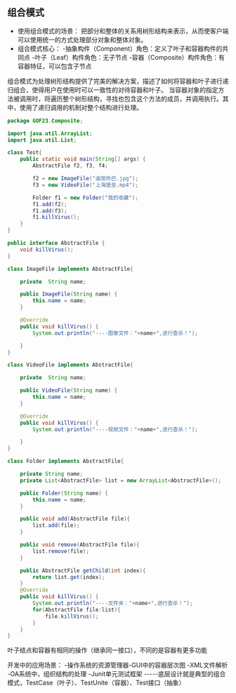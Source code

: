 ## 组合模式
* 使用组合模式的场景：
把部分和整体的关系用树形结构来表示，从而使客户端可以使用统一的方式处理部分对象和整体对象。
* 组合模式核心：
-抽象构件（Component）角色：定义了叶子和容器构件的共同点
-叶子（Leaf）构件角色：无子节点
-容器（Composite）构件角色：有容器特征，可以包含子节点

组合模式为处理树形结构提供了完美的解决方案，描述了如何将容器和叶子进行递归组合，使得用户在使用时可以一致性的对待容器和叶子。
当容器对象的指定方法被调用时，将遍历整个树形结构，寻找也包含这个方法的成员，并调用执行。其中，使用了递归调用的机制对整个结构进行处理。

```java
package GOF23.Composite;

import java.util.ArrayList;
import java.util.List;

class Test{
    public static void main(String[] args) {
        AbstractFile f2, f3, f4;

        f2 = new ImageFile("迪丽热巴.jpg");
        f3 = new VideoFile("上海堡垒.mp4");

        Folder f1 = new Folder("我的收藏");
        f1.add(f2);
        f1.add(f3);
        f1.killVirus();
    }
}

public interface AbstractFile {
    void killVirus();
}

class ImageFile implements AbstractFile{

    private  String name;

    public ImageFile(String name) {
        this.name = name;
    }

    @Override
    public void killVirus() {
        System.out.println("----图像文件："+name+",进行查杀！");

    }
}

class VideoFile implements AbstractFile{

    private  String name;

    public VideoFile(String name) {
        this.name = name;
    }

    @Override
    public void killVirus() {
        System.out.println("----视频文件："+name+",进行查杀！");

    }
}

class Folder implements AbstractFile{

    private String name;
    private List<AbstractFile> list = new ArrayList<AbstractFile>();

    public Folder(String name) {
        this.name = name;
    }

    public void add(AbstractFile file){
        list.add(file);
    }

    public void remove(AbstractFile file){
        list.remove(file);
    }

    public AbstractFile getChild(int index){
        return list.get(index);
    }
    @Override
    public void killVirus() {
        System.out.println("----文件夹："+name+",进行查杀！");
        for(AbstractFile file:list){
            file.killVirus();
        }
    }
}
```

叶子结点和容器有相同的操作（继承同一接口），不同的是容器有更多功能

开发中的应用场景：
-操作系统的资源管理器-GUI中的容器层次图
-XML文件解析
-OA系统中，组织结构的处理
-Junit单元测试框架
-----底层设计就是典型的组合模式，TestCase（叶子）、TestUnite（容器）、Test接口（抽象）